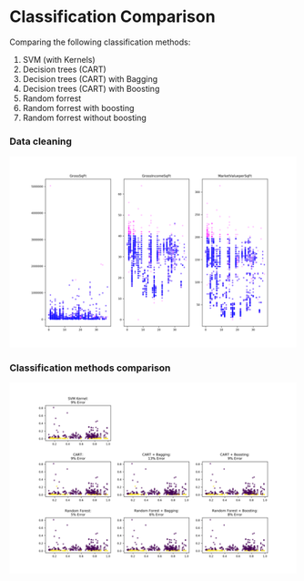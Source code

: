 # Classification Comparison
Comparing the following classification methods:
1. SVM (with Kernels)
1. Decision trees (CART)
1. Decision trees (CART) with Bagging
1. Decision trees (CART) with Boosting
1. Random forrest
1. Random forrest with boosting
1. Random forrest without boosting

### Data cleaning
![data cleaning](plots/01.png)


### Classification methods comparison
![Classification methods comparison](plots/02.png)
